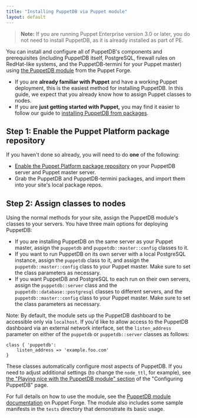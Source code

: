 ```yaml
---
title: "Installing PuppetDB via Puppet module"
layout: default
---
```


[module]: http://forge.puppet.com/puppetlabs/puppetdb
[config_with_module]: ./configure.html#playing-nice-with-the-puppetdb-module

> **Note:** If you are running Puppet Enterprise version 3.0 or later, you do
> not need to install PuppetDB, as it is already installed as part of PE.

You can install and configure all of PuppetDB's components and prerequisites
(including PuppetDB itself, PostgreSQL, firewall rules on RedHat-like systems,
and the PuppetDB-termini for your Puppet master) using
[the PuppetDB module][module] from the Puppet Forge.

* If you are **already familiar with Puppet** and have a working Puppet
  deployment, this is the easiest method for installing PuppetDB. In this guide,
  we expect that you already know how to assign Puppet classes to nodes.
* If you are **just getting started with Puppet,** you may find it easier to
  follow our guide to
  [installing PuppetDB from packages](./install_from_packages.html).

Step 1: Enable the Puppet Platform package repository
-----

If you haven't done so already, you will need to do **one** of the following:

* [Enable the Puppet Platform package repository]({{puppet}}/puppet_platform.html)
  on your PuppetDB server and Puppet master server.
* Grab the PuppetDB and PuppetDB-termini packages, and import them into your
  site's local package repos.

Step 2: Assign classes to nodes
-----

Using the normal methods for your site, assign the PuppetDB module's classes to
your servers. You have three main options for deploying PuppetDB:

* If you are installing PuppetDB on the same server as your Puppet master,
  assign the `puppetdb` and `puppetdb::master::config` classes to it.
* If you want to run PuppetDB on its own server with a local PostgreSQL
  instance, assign the `puppetdb` class to it, and assign the
  `puppetdb::master::config` class to your Puppet master. Make sure to set the
  class parameters as necessary.
* If you want PuppetDB and PostgreSQL to each run on their own servers, assign
  the `puppetdb::server` class and the `puppetdb::database::postgresql` classes
  to different servers, and the `puppetdb::master::config` class to your Puppet
  master. Make sure to set the class parameters as necessary.

Note: By default, the module sets up the PuppetDB dashboard to be accessible
only via `localhost`. If you'd like to allow access to the PuppetDB dashboard
via an external network interface, set the `listen_address` parameter on either
of the `puppetdb` or `puppetdb::server` classes as follows:

    class { 'puppetdb':
        listen_address => 'example.foo.com'
    }

These classes automatically configure most aspects of PuppetDB. If you need to
adjust additional settings (to change the `node_ttl`, for example), see
[the "Playing nice with the PuppetDB module" section][config_with_module] of the
"Configuring PuppetDB" page.

For full details on how to use the module, see the
[PuppetDB module documentation][module]
on Puppet Forge. The module also includes some sample manifests in the `tests`
directory that demonstrate its basic usage.
